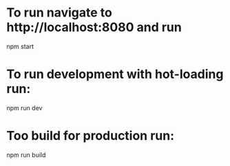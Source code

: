 # To run navigate to http://localhost:8080 and run
npm start

# To run development with hot-loading run:
npm run dev

# Too build for production run:
npm run build

